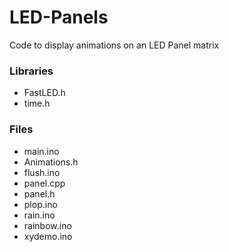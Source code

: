 # LED-Panels
Code to display animations on an LED Panel matrix

### Libraries
- FastLED.h
- time.h

### Files
- main.ino
- Animations.h
- flush.ino
- panel.cpp
- panel.h
- plop.ino
- rain.ino
- rainbow.ino
- xydemo.ino